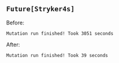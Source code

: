 ## `Future[Stryker4s]`

Before:

```text
Mutation run finished! Took 3051 seconds
```

After:

```text
Mutation run finished! Took 39 seconds
```
